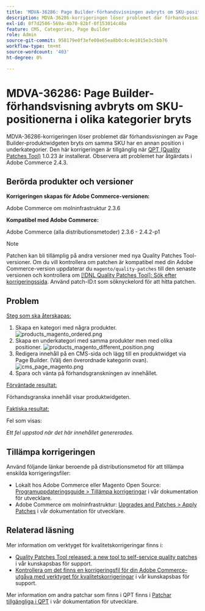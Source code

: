 ```yaml
---
title: 'MDVA-36286: Page Builder-förhandsvisningen avbryts om SKU-positionerna i olika kategorier bryts.'
description: MDVA-36286-korrigeringen löser problemet där förhandsvisningen av Page Builder-produktwidgeten bryts om samma SKU har en annan position i underkategorier. Den här korrigeringen är tillgänglig när [QPT-verktyget (Quality Patches Tool)](/help/announcements/adobe-commerce-announcements/magento-quality-patches-released-new-tool-to-self-serve-quality-patches.md) 1.0.23 är installerat. Observera att problemet har åtgärdats i Adobe Commerce 2.4.3.
exl-id: 0f7d2506-569a-4b70-82bf-0f153014c48a
feature: CMS, Categories, Page Builder
role: Admin
source-git-commit: 958179e0f3efe08e65ea8b0c4c4e1015e3c5bb76
workflow-type: tm+mt
source-wordcount: '403'
ht-degree: 0%

---
```


# MDVA-36286: Page Builder-förhandsvisning avbryts om SKU-positionerna i olika kategorier bryts

MDVA-36286-korrigeringen löser problemet där förhandsvisningen av Page Builder-produktwidgeten bryts om samma SKU har en annan position i underkategorier. Den här korrigeringen är tillgänglig när [QPT (Quality Patches Tool)](/help/announcements/adobe-commerce-announcements/magento-quality-patches-released-new-tool-to-self-serve-quality-patches.md) 1.0.23 är installerat. Observera att problemet har åtgärdats i Adobe Commerce 2.4.3.

## Berörda produkter och versioner

**Korrigeringen skapas för Adobe Commerce-versionen:**

Adobe Commerce om molninfrastruktur 2.3.6

**Kompatibel med Adobe Commerce:**

Adobe Commerce (alla distributionsmetoder) 2.3.6 - 2.4.2-p1

>[!NOTE]
>
>Patchen kan bli tillämplig på andra versioner med nya Quality Patches Tool-versioner. Om du vill kontrollera om patchen är kompatibel med din Adobe Commerce-version uppdaterar du `magento/quality-patches` till den senaste versionen och kontrollera om [[!DNL Quality Patches Tool]: Sök efter korrigeringssida](https://devdocs.magento.com/quality-patches/tool.html#patch-grid). Använd patch-ID:t som söknyckelord för att hitta patchen.

## Problem

<u>Steg som ska återskapas:</u>

1. Skapa en kategori med några produkter.
   ![products_magento_ordered.png](/help/support-tools/patches-available-in-qpt-tool/assets/products_magento_ordered.png)
1. Skapa en underkategori med samma produkter men med olika positioner.
   ![products_magento_different_position.png](/help/support-tools/patches-available-in-qpt-tool/assets/products_magento_different_position.png)
1. Redigera innehåll på en CMS-sida och lägg till en produktwidget via Page Builder. (Välj den överordnade kategorin ovan).
   ![cms_page_magento.png](/help/support-tools/patches-available-in-qpt-tool/assets/cms_page_magento.png)
1. Spara och vänta på förhandsgranskningen av innehållet.

<u>Förväntade resultat:</u>

Förhandsgranska innehåll visar produktwidgeten.

<u>Faktiska resultat:</u>

Fel som visas:

*Ett fel uppstod när det här innehållet genererades.*

## Tillämpa korrigeringen

Använd följande länkar beroende på distributionsmetod för att tillämpa enskilda korrigeringsfiler:

* Lokalt hos Adobe Commerce eller Magento Open Source: [Programuppdateringsguide > Tillämpa korrigeringar](https://devdocs.magento.com/guides/v2.4/comp-mgr/patching/mqp.html) i vår dokumentation för utvecklare.
* Adobe Commerce om molninfrastruktur: [Upgrades and Patches > Apply Patches](https://devdocs.magento.com/cloud/project/project-patch.html) i vår dokumentation för utvecklare.

## Relaterad läsning

Mer information om verktyget för kvalitetskorrigeringar finns i:

* [Quality Patches Tool released: a new tool to self-service quality patches](/help/announcements/adobe-commerce-announcements/magento-quality-patches-released-new-tool-to-self-serve-quality-patches.md) i vår kunskapsbas för support.
* [Kontrollera om det finns en korrigeringsfil för din Adobe Commerce-utgåva med verktyget för kvalitetskorrigeringar](/help/support-tools/patches-available-in-qpt-tool/check-patch-for-magento-issue-with-magento-quality-patches.md) i vår kunskapsbas för support.

Mer information om andra patchar som finns i QPT finns i [Patchar tillgängliga i QPT](https://devdocs.magento.com/quality-patches/tool.html#patch-grid) i vår dokumentation för utvecklare.
